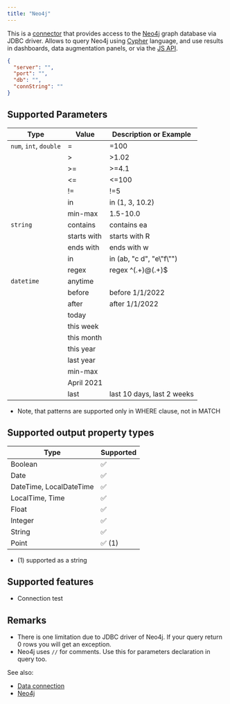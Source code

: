 ```yaml
---
title: "Neo4j"
---
```


This is a [connector](./connectors.md) that provides access to the [Neo4j](https://neo4j.com/) graph
database via JDBC driver. Allows to query Neo4j using [Cypher](https://neo4j.com/developer/cypher-query-language)
language, and use results in dashboards, data augmentation panels, or via the [JS API](../../develop/js-api.md).

```json
{
  "server": "",
  "port": "",
  "db": "",
  "connString": ""
}
```

## Supported Parameters

| Type                   | Value       | Description or Example     |
|------------------------|-------------|----------------------------|
| `num`, `int`, `double` | =           | =100                       |
|                        | >           | >1.02                      |
|                        | >=          | >=4.1                      |
|                        | <=          | <=100                      |
|                        | !=          | !=5                        |
|                        | in          | in (1, 3, 10.2)            |
|                        | min-max     | 1.5-10.0                   |
| `string`               | contains    | contains ea                |
|                        | starts with | starts with R              |
|                        | ends with   | ends with w                |
|                        | in          | in (ab, "c d", "e\\"f\\"") |
|                        | regex       | regex ^(.+)@(.+)$          |
| `datetime`             | anytime     |                            |
|                        | before      | before 1/1/2022            |
|                        | after       | after 1/1/2022             |
|                        | today       |                            |
|                        | this week   |                            |
|                        | this month  |                            |
|                        | this year   |                            |
|                        | last year   |                            |
|                        | min-max     |                            |
|                        | April 2021  |                            |
|                        | last        | last 10 days, last 2 weeks |

* Note, that patterns are supported only in WHERE clause, not in MATCH

## Supported output property types

| Type                    | Supported              |
|-------------------------|------------------------|
| Boolean                 | :white_check_mark:     |
| Date                    | :white_check_mark:     |
| DateTime, LocalDateTime | :white_check_mark:     |
| LocalTime, Time         | :white_check_mark:     |
| Float                   | :white_check_mark:     |
| Integer                 | :white_check_mark:     |
| String                  | :white_check_mark:     |
| Point                   | :white_check_mark: (1) |

* (1) supported as a string

## Supported features

* Connection test

## Remarks

* There is one limitation due to JDBC driver of Neo4j. If your query return 0 rows you will get an exception.
* Neo4j uses ``//`` for comments. Use this for parameters declaration in query too.

See also:

* [Data connection](../access.md#data-connection)
* [Neo4j](https://neo4j.com/)

